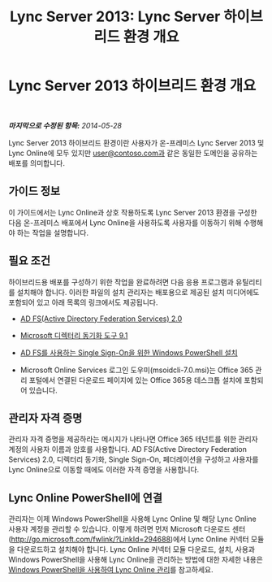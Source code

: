 ﻿---
title: 'Lync Server 2013: Lync Server 하이브리드 환경 개요'
TOCTitle: Lync Server 2013 하이브리드 환경 개요
ms:assetid: 0d16ec3a-28f0-4483-96e7-8e68f30398fa
ms:mtpsurl: https://technet.microsoft.com/ko-kr/library/JJ204669(v=OCS.15)
ms:contentKeyID: 49302790
ms.date: 08/10/2015
mtps_version: v=OCS.15
ms.translationtype: HT
---

# Lync Server 2013 하이브리드 환경 개요

 

_**마지막으로 수정된 항목:** 2014-05-28_

Lync Server 2013 하이브리드 환경이란 사용자가 온-프레미스 Lync Server 2013 및 Lync Online에 모두 있지만 user@contoso.com과 같은 동일한 도메인을 공유하는 배포를 의미합니다.

## 가이드 정보

이 가이드에서는 Lync Online과 상호 작용하도록 Lync Server 2013 환경을 구성한 다음 온-프레미스 배포에서 Lync Online을 사용하도록 사용자를 이동하기 위해 수행해야 하는 작업을 설명합니다.

## 필요 조건

하이브리드용 배포를 구성하기 위한 작업을 완료하려면 다음 응용 프로그램과 유틸리티를 설치해야 합니다. 이러한 파일의 설치 관리자는 배포용으로 제공된 설치 미디어에도 포함되어 있고 아래 목록의 링크에서도 제공됩니다.

  - [AD FS(Active Directory Federation Services) 2.0](http://go.microsoft.com/fwlink/p/?linkid=257305)

  - [Microsoft 디렉터리 동기화 도구 9.1](http://go.microsoft.com/fwlink/p/?linkid=257307)

  - [AD FS를 사용하는 Single Sign-On을 위한 Windows PowerShell 설치](http://go.microsoft.com/fwlink/p/?linkid=398710)

  - Microsoft Online Services 로그인 도우미(msoidcli-7.0.msi)는 Office 365 관리 포털에서 연결된 다운로드 페이지에 있는 Office 365용 데스크톱 설치에 포함되어 있습니다.

## 관리자 자격 증명

관리자 자격 증명을 제공하라는 메시지가 나타나면 Office 365 테넌트를 위한 관리자 계정의 사용자 이름과 암호를 사용합니다. AD FS(Active Directory Federation Services) 2.0, 디렉터리 동기화, Single Sign-On, 페더레이션을 구성하고 사용자를 Lync Online으로 이동할 때에도 이러한 자격 증명을 사용합니다.

## Lync Online PowerShell에 연결

관리자는 이제 Windows PowerShell을 사용해 Lync Online 및 해당 Lync Online 사용자 계정을 관리할 수 있습니다. 이렇게 하려면 먼저 Microsoft 다운로드 센터(http://go.microsoft.com/fwlink/?LinkId=294688)에서 Lync Online 커넥터 모듈을 다운로드하고 설치해야 합니다. Lync Online 커넥터 모듈 다운로드, 설치, 사용과 Windows PowerShell을 사용해 Lync Online을 관리하는 방법에 대한 자세한 내용은 [Windows PowerShell을 사용하여 Lync Online 관리](skype-for-business-online-using-windows-powershell-to-manage-your-tenant.md)를 참고하세요.

